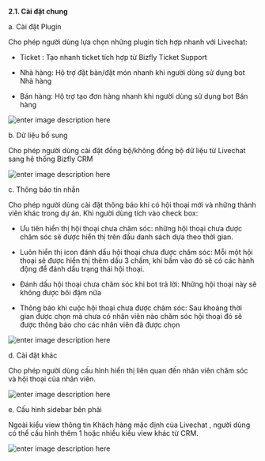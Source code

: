 **2.1. Cài đặt chung**

a. Cài đặt Plugin

Cho phép người dùng lựa chọn những plugin tích hợp nhanh với Livechat:

- Ticket : Tạo nhanh ticket tích hợp từ Bizfly Ticket Support

- Nhà hàng: Hộ trợ đặt bàn/đặt món nhanh khi người dùng sử dụng bot Nhà hàng

- Bán hàng: Hộ trợ tạo đơn hàng nhanh khi người dùng sử dụng bot Bán hàng

![enter image description here](https://chatbizfly.mediacdn.vn/2022/06/24/chatbot/img_46jpg1656067018.jpg)

b. Dữ liệu bổ sung

Cho phép người dùng cài đặt đồng bộ/không đồng bộ dữ liệu từ Livechat sang hệ thống Bizfly CRM

![enter image description here](https://chatbizfly.mediacdn.vn/2022/06/24/chatbot/img_47jpg1656067468.jpg)

c. Thông báo tin nhắn

Cho phép người dùng cài đặt thông báo khi có hội thoại mới và những thành viên khác trong dự án. Khi người dùng tích vào check box:

- Ưu tiên hiển thị hội thoại chưa chăm sóc: những hội thoại chưa được chăm sóc sẽ được hiển thị trên đầu danh sách dựa theo thời gian.

- Luôn hiển thị icon đánh dấu hội thoại chưa được chăm sóc: Mỗi một hội thoại sẽ được hiển thị thêm dấu 3 chấm, khi bấm vào đó sẽ có các hành động để đánh dấu trạng thái hội thoại. 

- Đánh dấu hội thoại chưa chăm sóc khi bot trả lời: Những hội thoại này sẽ không được bôi đậm nữa

- Thông báo khi cuộc hội thoại chưa được chăm sóc: Sau khoảng thời gian được chọn mà chưa có nhân viên nào chăm sóc hội thoại đó sẽ được thông báo cho các nhân viên đã được chọn

![enter image description here](https://chatbizfly.mediacdn.vn/2022/06/24/chatbot/img_48jpg1656067645.jpg)

d. Cài đặt khác

Cho phép người dùng cấu hình hiển thị liên quan đến nhân viên chăm sóc và hội thoại của nhân viên.

![enter image description here](https://chatbizfly.mediacdn.vn/2022/06/30/chatbot/img_49jpg1656576863.jpg)

e. Cấu hình sidebar bên phải

Ngoài kiểu view thông tin Khách hàng mặc định của Livechat , người dùng có thể cấu hình thêm 1 hoặc nhiều kiểu vỉew khác từ CRM.

![enter image description here](https://chatbizfly.mediacdn.vn/2022/06/30/chatbot/img_50jpg1656579183.jpg)